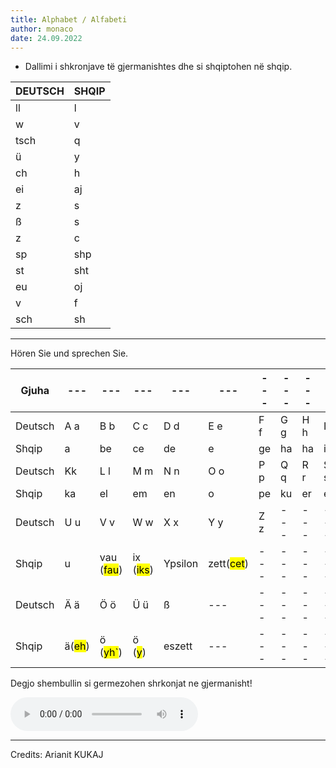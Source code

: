 ```yaml
---
title: Alphabet / Alfabeti
author: monaco
date: 24.09.2022
---
```

- Dallimi i shkronjave të gjermanishtes dhe si shqiptohen në shqip.

| DEUTSCH | SHQIP |
| --- | --- |
| ll  | l   |
| w   | v   |
| tsch | q   |
| ü   | y   |
| ch  | h   |
| ei  | aj  |
| z   | s   |
| ß   | s   |
| z   | c   |
| sp  | shp |
| st  | sht |
| eu  | oj  |
| v   | f   |
| sch | sh  |

---

Hören Sie und sprechen Sie.


|Gjuha|---|---|---|---|---|---|---|---|---|---|
|---|---|---|---|---|---|---|---|---|---|---|
|Deutsch|A a|B b|C c|D d|E e|F f|G g|H h|I i|J j |
|Shqip| a |be |ce | de | e | ge | ha | ha | i | jot |
|Deutsch | Kk | L l | M m | N n | O o | P p | Q q | R r | S s | T t |
| Shqip | ka | el | em | en | o | pe | ku | er | es | te |
|Deutsch | U u | V v | W w | X x | Y y | Z z |---|---|---|---|
|Shqip| u | vau (<mark>fau</mark>) | ix (<mark>iks</mark>)| Ypsilon | zett(<mark>cet</mark>)|---|---|---|---|---|
|Deutsch| Ä ä | Ö ö | Ü ü | ß |---|---|---|---|---|---|
|Shqip| ä(<mark>eh</mark>)| ö (<mark>yh`</mark>)| ö (<mark>y</mark>) | eszett |---|---|---|---|---|---|


Degjo shembullin si germezohen shrkonjat ne gjermanisht!

<audio controls>
  <source src="/audio/germezimi.mp3" type="audio/mpeg">
Your browser does not support the audio element.
</audio>


---
Credits: Arianit KUKAJ